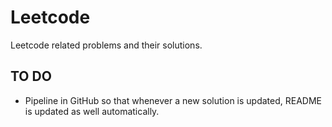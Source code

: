 # Leetcode
Leetcode related problems and their solutions.

## TO DO
- Pipeline in GitHub so that whenever a new solution is updated, README is updated as well automatically.
